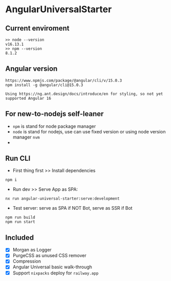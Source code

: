 # AngularUniversalStarter


## Current enviroment
```
>> node --version
v16.13.1
>> npm --version
8.1.2
```

## Angular version
```
https://www.npmjs.com/package/@angular/cli/v/15.0.3
npm install -g @angular/cli@15.0.3

Using https://ng.ant.design/docs/introduce/en for styling, so not yet supported Angular 16
```

## For new-to-nodejs self-leaner
- `npm` is stand for node package manager
- `node` is stand for nodejs, use can use fixed version or using node version manager `nvm`
- 

## Run CLI
- First thing first >> Install dependencies
```
npm i
```

- Run dev >> Serve App as SPA: 
```
nx run angular-universal-starter:serve:development
```

- Test server: serve as SPA if NOT Bot, serve as SSR if Bot
```
npm run build
npm run start
```

## Included

- [x] Morgan as Logger
- [x] PurgeCSS as unused CSS remover
- [x] Compression
- [x] Angular Universal basic walk-through
- [x] Support `nixpacks` deploy for `railway.app`
